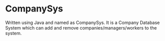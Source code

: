 # CompanySys

Written using Java and named as CompanySys. It is a Company Database System which can add and remove companies/managers/workers to the system.

